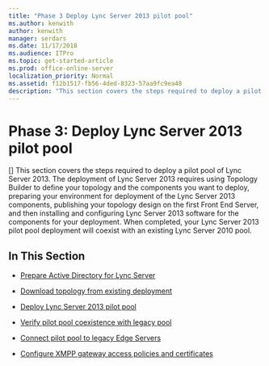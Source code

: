 ```yaml
---
title: "Phase 3 Deploy Lync Server 2013 pilot pool"
ms.author: kenwith
author: kenwith
manager: serdars
ms.date: 11/17/2018
ms.audience: ITPro
ms.topic: get-started-article
ms.prod: office-online-server
localization_priority: Normal
ms.assetid: f12b1517-fb56-4ded-8323-57aa9fc9ea48
description: "This section covers the steps required to deploy a pilot pool of Lync Server 2013. The deployment of Lync Server 2013 requires using Topology Builder to define your topology and the components you want to deploy, preparing your environment for deployment of the Lync Server 2013 components, publishing your topology design on the first Front End Server, and then installing and configuring Lync Server 2013 software for the components for your deployment. When completed, your Lync Server 2013 pilot pool deployment will coexist with an existing Lync Server 2010 pool."
---
```


# Phase 3: Deploy Lync Server 2013 pilot pool
[]
This section covers the steps required to deploy a pilot pool of Lync Server 2013. The deployment of Lync Server 2013 requires using Topology Builder to define your topology and the components you want to deploy, preparing your environment for deployment of the Lync Server 2013 components, publishing your topology design on the first Front End Server, and then installing and configuring Lync Server 2013 software for the components for your deployment. When completed, your Lync Server 2013 pilot pool deployment will coexist with an existing Lync Server 2010 pool.
  
## In This Section

- [Prepare Active Directory for Lync Server](prepare-active-directory-for-lync-server.md)
    
- [Download topology from existing deployment](download-topology-from-existing-deployment.md)
    
- [Deploy Lync Server 2013 pilot pool](deploy-lync-server-2013-pilot-pool.md)
    
- [Verify pilot pool coexistence with legacy pool](verify-pilot-pool-coexistence-with-legacy-pool.md)
    
- [Connect pilot pool to legacy Edge Servers](connect-pilot-pool-to-legacy-edge-servers.md)
    
- [Configure XMPP gateway access policies and certificates](configure-xmpp-gateway-access-policies-and-certificates.md)
    

